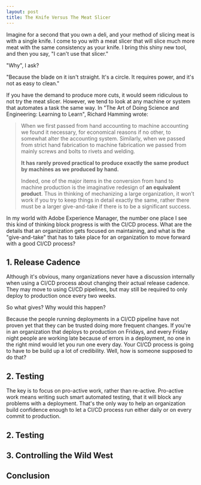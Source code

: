 ```yaml
---
layout: post
title: The Knife Versus The Meat Slicer
---
```


Imagine for a second that you own a deli, and your method of slicing meat is with a single knife. I come to you with a meat slicer that will slice much more meat with the same consistency as your knife. I bring this shiny new tool, and then you say, "I can't use that slicer." 

"Why", I ask?

"Because the blade on it isn't straight. It's a circle. It requires power, and it's not as easy to clean." 

If you have the demand to produce more cuts, it would seem ridiculous to not try the meat slicer.  However, we tend to look at any machine or system that automates a task the same way. In "The Art of Doing Science and Engineering: Learning to Learn", Richard Hamming wrote:

>When we first passed from hand accounting to machine accounting we found it necessary, for economical reasons if no other, to somewhat alter the accounting system. Similarly, when we passed from strict hand fabrication to machine fabrication we passed from mainly screws and bolts to rivets and welding.
>
>**It has rarely proved practical to produce exactly the same product by machines as we produced by hand.**
>
>Indeed, one of the major items in the conversion from hand to machine production is the imaginative redesign of **an equivalent product**. Thus in thinking of mechanizing a large organization, it won’t work if you try to keep things in detail exactly the same, rather there must be a larger give-and-take if there is to be a significant success.

In my world with Adobe Experience Manager, the number one place I see this kind of thinking block progress is with the CI/CD process. What are the details that an organization gets focused on maintaining, and what is the "give-and-take" that has to take place for an organization to move forward with a good CI/CD process? 

## 1. Release Cadence
Although it's obvious, many organizations never have a discussion internally when using a CI/CD process about changing their actual release cadence. They may move to using CI/CD pipelines, but may still be required to only deploy to production once every two weeks. 

So what gives? Why would this happen? 

Because the people running deployments in a CI/CD pipeline have not proven yet that they can be trusted doing more frequent changes. If you're in an organization that deploys to production on Fridays, and every Friday night people are working late because of errors in a deployment, no one in the right mind would let you run one every day. Your CI/CD process is going to have to be build up a lot of credibility. Well, how is someone supposed to do that?


## 2. Testing
The key is to focus on pro-active work, rather than re-active. Pro-active work means writing such smart automated testing, that it will block any problems with a deployment. That's the only way to help an organization build confidence enough to let a CI/CD process run either daily or on every commit to production.



## 2. Testing

## 3. Controlling the Wild West

## Conclusion
